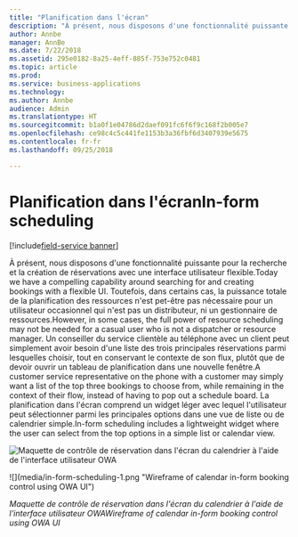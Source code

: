 ```yaml
---
title: "Planification dans l'écran"
description: "À présent, nous disposons d'une fonctionnalité puissante pour la recherche et la création de réservations avec une interface utilisateur flexible."
author: Annbe
manager: AnnBe
ms.date: 7/22/2018
ms.assetid: 295e0182-8a25-4eff-885f-753e752c0481
ms.topic: article
ms.prod: 
ms.service: business-applications
ms.technology: 
ms.author: Annbe
audience: Admin
ms.translationtype: HT
ms.sourcegitcommit: b1a0f1e04786d2daef091fc6f6f9c168f2b005e7
ms.openlocfilehash: ce98c4c5c441fe1153b3a36fbf6d3407939e5675
ms.contentlocale: fr-fr
ms.lasthandoff: 09/25/2018

---
```


#  <a name="in-form-scheduling"></a><span data-ttu-id="52d91-103">Planification dans l'écran</span><span class="sxs-lookup"><span data-stu-id="52d91-103">In-form scheduling</span></span>

[!include[field-service banner](../../../includes/field-service.md)]



<span data-ttu-id="52d91-104">À présent, nous disposons d'une fonctionnalité puissante pour la recherche et la création de réservations avec une interface utilisateur flexible.</span><span class="sxs-lookup"><span data-stu-id="52d91-104">Today we have a compelling capability around searching for and creating bookings with a flexible UI.</span></span> <span data-ttu-id="52d91-105">Toutefois, dans certains cas, la puissance totale de la planification des ressources n'est pet-être pas nécessaire pour un utilisateur occasionnel qui n'est pas un distributeur, ni un gestionnaire de ressources.</span><span class="sxs-lookup"><span data-stu-id="52d91-105">However, in some cases, the full power of resource scheduling may not be needed for a casual user who is not a dispatcher or resource manager.</span></span> <span data-ttu-id="52d91-106">Un conseiller du service clientèle au téléphone avec un client peut simplement avoir besoin d'une liste des trois principales réservations parmi lesquelles choisir, tout en conservant le contexte de son flux, plutôt que de devoir ouvrir un tableau de planification dans une nouvelle fenêtre.</span><span class="sxs-lookup"><span data-stu-id="52d91-106">A customer service representative on the phone with a customer may simply want a list of the top three bookings to choose from, while remaining in the context of their flow, instead of having to pop out a schedule board.</span></span>
<span data-ttu-id="52d91-107">La planification dans l'écran comprend un widget léger avec lequel l'utilisateur peut sélectionner parmi les principales options dans une vue de liste ou de calendrier simple.</span><span class="sxs-lookup"><span data-stu-id="52d91-107">In-form scheduling includes a lightweight widget where the user can select from the top options in a simple list or calendar view.</span></span>


<span data-ttu-id="52d91-108">![](media/in-form-scheduling-1.png "Maquette de contrôle de réservation dans l'écran du calendrier à l'aide de l'interface utilisateur OWA")
<!-- picture --></span><span class="sxs-lookup"><span data-stu-id="52d91-108">![](media/in-form-scheduling-1.png "Wireframe of calendar in-form booking control using OWA UI")
<!-- picture --></span></span>

<span data-ttu-id="52d91-109">*Maquette de contrôle de réservation dans l'écran du calendrier à l'aide de l'interface utilisateur OWA*</span><span class="sxs-lookup"><span data-stu-id="52d91-109">*Wireframe of calendar in-form booking control using OWA UI*</span></span>

